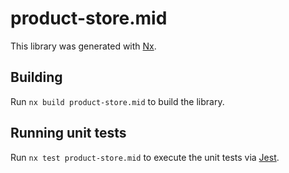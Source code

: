 # product-store.mid

This library was generated with [Nx](https://nx.dev).

## Building

Run `nx build product-store.mid` to build the library.

## Running unit tests

Run `nx test product-store.mid` to execute the unit tests via [Jest](https://jestjs.io).
